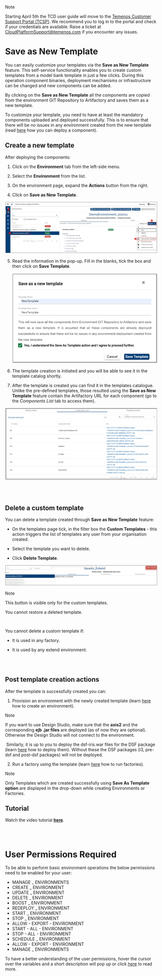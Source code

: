 > [!Note]
>  Starting April 5th the TCD user guide will move to the [Temenos Customer Support Portal (TCSP)](https://tcsp.temenos.com/TCD/Modules/TemenosContinuousDeployment/Overview/Overview.htm). We recommend you to log in to the portal and check if your credentials are available. Raise a ticket at [CloudPlatformSupport@temenos.com](CloudPlatformSupport@temenos.com) if you encounter any issues.

# Save as New Template

You can easily customize your templates via the **Save as New Template** feature. This self-service functionality enables you to create custom templates from a model bank template in just a few clicks. During this operation component binaries, deployment mechanisms or infrastructure can be changed and new components can be added.

By clicking on the **Save as New Template**  all the components are copied from the environment GIT Repository to Artifactory and saves them as a new template. 

To customize your template, you need to have at least the mandatory components uploaded and deployed successfully. This is to ensure that there will be no issues in any environment created from the new template (read [here](http://documentation.temenos.cloud/home/techguides/deploy-an-update-to-an-existing-environment.html) how you can deploy a component).

## Create a new template ##

After deploying the components:

1. Click on the **Environment** tab from the left-side menu.

2. Select the **Environment** from the list.

3. On the environment page, expand the **Actions** button from the right.

4. Click on **Save as New Template**.

 ![](./images/save-as-new-template1.png)


5. Read the information in the pop-up. Fill in the blanks, tick the box and then click on **Save Template**.

      ![](./images/save-as-new-template.png) 

6. The template creation is initiated and you will be able to see it in the template catalog shortly. 

7. After the template is created you can find it in the templates catalogue. Unlike the pre-defined templates, those resulted using the **Save as New Template** feature contain the Artifactory URL for each component (go to the *Components List* tab to access them).

 ![](./images/components-artifactory-url.png)


<br>
</br>


## Delete a custom template ##

You can delete a template created through **Save as New Template** feature:

- On the templates page tick, in the filter box the **Custom Templates** - this action triggers the list of  templates any user from your organisation created.

- Select the template you want to delete.

- Click **Delete Template**.

 ![](./images/delete-custom-template.png)

 >[!Note]
 >
 >This button is visible only for the custom templates.
 >
 >You cannot restore a deleted template.

<br>

You cannot delete a custom template if:

- It is used in any factory.

- It is used by any extend environment.


<br>
</br>

## Post template creation actions ##
After the template is successfully created you can:

1. Provision an environment with the newly created template (learn [here](http://documentation.temenos.cloud/home/manage-environments.html) how to create an environment). 

>[!Note]
>
>If you want to use Design Studio, make sure that the **axis2** and the corresponding **ejb .jar files** are deployed (as of now they are optional). Otherwise the Design Studio will not connect to the environment.
>
​ Similarly, it is up to you to deploy the dsf-iris.war files for the DSF package (learn [here](http://documentation.temenos.cloud/home/techguides/deploy-an-update-to-an-existing-environment.html) how to deploy them). Without these the DSF packages (l3, pre-dsf and post-dsf packages) will not be deployed.



2. Run a factory using the template (learn [here](http://documentation.temenos.cloud/home/techguides/run-factory.html) how to run factories).

>[!Note]
>
>Only Templates which are created successfully using **Save As Template option** are displayed in the drop-down while creating Environments or Factories.

## Tutorial ##

Watch the video tutorial [**here**](https://www.youtube.com/watch?v=4G7PH5tsej0&feature=youtu.be).

<br>
</br>

# User Permissions Required
To be able to perform basic  environment operations the below permissions need to be enabled for your user:

- MANAGE _ ENVIRONMENTS
- CREATE _ ENVIRONMENT
- UPDATE _ ENVIRONMENT
- DELETE _ ENVIRONMENT
- BOOST _ ENVIRONMENT
- REDEPLOY _ ENVIRONMENT
- START _ ENVIRONMENT
- STOP _ ENVIRONMENT
- ALLOW -  EXPORT  - ENVIRONMENT
- START -  ALL  - ENVIRONMENT
- STOP -  ALL  - ENVIRONMENT
- SCHEDULE _ ENVIRONMENT
- ALLOW - EXPORT - ENVIRONMENT
- MANAGE _ ENVIRONMENTS

To have a better understanding of the user permissions, hover the cursor over the variables and a short description will pop up or click [here](http://documentation.temenos.cloud/home/techguides/user-permissions) to read more.

